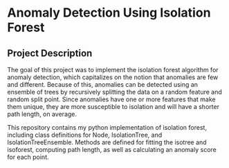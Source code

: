 # Anomaly Detection Using Isolation Forest

## Project Description
The goal of this project was to implement the isolation forest algorithm for anomaly detection, which capitalizes on the notion that anomalies are few and different. Because of this, anomalies can be detected 
using an ensemble of trees by recursively splitting the data on a random feature and random split point. Since anomalies have one or more features that make them unique, they are more susceptible to isolation and will have a shorter path length, on average.

This repository contains my python implementation of isolation forest, including class definitions for Node, IsolationTree, and IsolationTreeEnsemble. Methods are defined for fitting the isotree and isoforest, computing path length, as well as calculating an anomaly score for each point.
